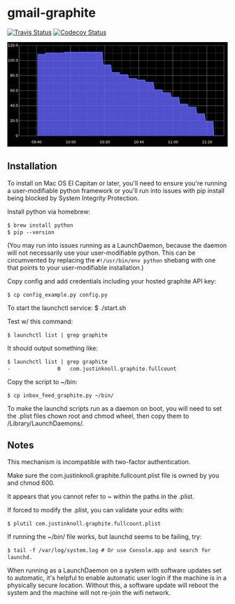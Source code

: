 gmail-graphite
==============

[![Travis Status](https://api.travis-ci.org/jknoll/gmail-graphite.svg?branch=master)](https://api.travis-ci.org/jknoll/gmail-graphite.svg?branch=master)
[![Codecov Status](http://codecov.io/github/bear/python-twitter/coverage.svg?branch=master)](http://codecov.io/github/bear/python-twitter/coverage.svg?branch=master)


![Inbox Graph](./docs/img/inbox_zero.png)

Installation
------------

To install on Mac OS El Capitan or later, you'll need to ensure you're running a user-modifiable python framework or you'll run into issues with pip install being blocked by System Integrity Protection.

Install python via homebrew:

    $ brew install python
    $ pip --version

(You may run into issues running as a LaunchDaemon, because the daemon will not necessarily use your user-modifiable python. This can be circumvented by replacing the `#!/usr/bin/env python` shebang with one that points to your
user-modifiable installation.)

Copy config and add credentials including your hosted graphite API key:

    $ cp config_example.py config.py

To start the launchctl service:
    $ ./start.sh

Test w/ this command:

    $ launchctl list | grep graphite

It should output something like:

    $ launchctl list | grep graphite
    -				0	com.justinknoll.graphite.fullcount

Copy the script to ~/bin:

    $ cp inbox_feed_graphite.py ~/bin/

To make the launchd scripts run as a daemon on boot, you will need to set the .plist files chown root and chmod wheel, then copy them to /Library/LaunchDaemons/.

Notes
-----

This mechanism is incompatible with two-factor authentication.

Make sure the com.justinknoll.graphite.fullcount.plist file is owned by you and chmod 600.

It appears that you cannot refer to ~ within the paths in the .plist.

If forced to modify the .plist, you can validate your edits with:

    $ plutil com.justinknoll.graphite.fullcount.plist

If running the ~/bin/ file works, but launchd seems to be failing, try:

    $ tail -f /var/log/system.log # Or use Console.app and search for launchd.

When running as a LaunchDaemon on a system with software updates set to automatic, it's helpful to enable automatic user login if the machine is in a physically secure location. Without this, a software update will reboot the system and the machine will not re-join the wifi network.
